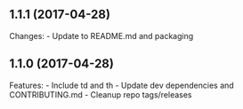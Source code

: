 ## 1.1.1 (2017-04-28)

Changes:
	- Update to README.md and packaging

## 1.1.0 (2017-04-28)

Features:
	- Include td and th
	- Update dev dependencies and CONTRIBUTING.md
	- Cleanup repo tags/releases
